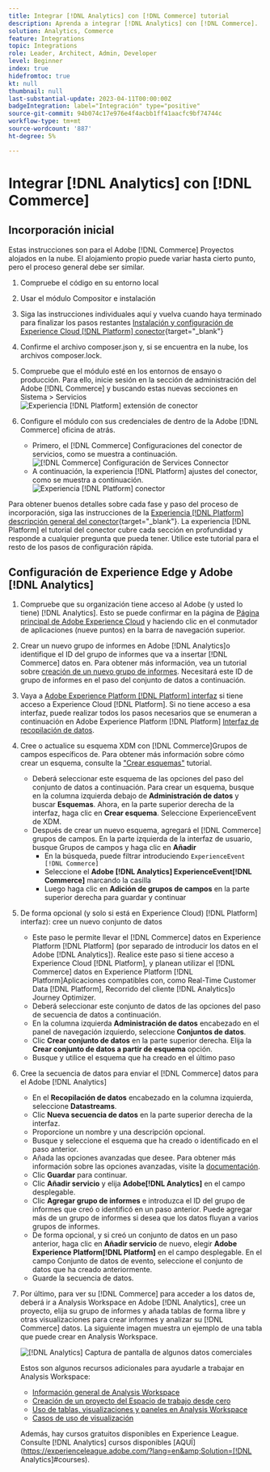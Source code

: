 ```yaml
---
title: Integrar [!DNL Analytics] con [!DNL Commerce] tutorial
description: Aprenda a integrar [!DNL Analytics] con [!DNL Commerce].
solution: Analytics, Commerce
feature: Integrations
topic: Integrations
role: Leader, Architect, Admin, Developer
level: Beginner
index: true
hidefromtoc: true
kt: null
thumbnail: null
last-substantial-update: 2023-04-11T00:00:00Z
badgeIntegration: label="Integración" type="positive"
source-git-commit: 94b074c17e976e4f4acbb1ff41aacfc9bf74744c
workflow-type: tm+mt
source-wordcount: '887'
ht-degree: 5%

---
```



# Integrar [!DNL Analytics] con [!DNL Commerce]

## Incorporación inicial

Estas instrucciones son para el Adobe [!DNL Commerce] Proyectos alojados en la nube. El alojamiento propio puede variar hasta cierto punto, pero el proceso general debe ser similar.

1. Compruebe el código en su entorno local
1. Usar el módulo Compositor e instalación
1. Siga las instrucciones individuales aquí y vuelva cuando haya terminado para finalizar los pasos restantes
   [Instalación y configuración de Experience Cloud [!DNL Platform] conector](https://experienceleague.adobe.com/docs/commerce-merchant-services/experience-platform-connector/fundamentals/install.html){target="_blank"}


1. Confirme el archivo composer.json y, si se encuentra en la nube, los archivos composer.lock.
1. Compruebe que el módulo esté en los entornos de ensayo o producción. Para ello, inicie sesión en la sección de administración del Adobe [!DNL Commerce] y buscando estas nuevas secciones en Sistema > Servicios
   ![Experiencia [!DNL Platform] extensión de conector](./assets/analytics-commerce/admin-view-experience-platform-commector-extension.png)

1. Configure el módulo con sus credenciales de dentro de la Adobe [!DNL Commerce] oficina de atrás.
   * Primero, el [!DNL Commerce] Configuraciones del conector de servicios, como se muestra a continuación.
     ![[!DNL Commerce] Configuración de Services Connector](./assets/analytics-commerce/commerce-services-connector-setup.png)
   * A continuación, la experiencia [!DNL Platform] ajustes del conector, como se muestra a continuación.
     ![Experiencia [!DNL Platform] conector](./assets/analytics-commerce/experience-platform-connector.png)

Para obtener buenos detalles sobre cada fase y paso del proceso de incorporación, siga las instrucciones de la [Experiencia [!DNL Platform] descripción general del conector](https://experienceleague.adobe.com/docs/commerce-merchant-services/experience-platform-connector/overview.html){target="_blank"}. La experiencia [!DNL Platform] el tutorial del conector cubre cada sección en profundidad y responde a cualquier pregunta que pueda tener. Utilice este tutorial para el resto de los pasos de configuración rápida.

## Configuración de Experience Edge y Adobe [!DNL Analytics]

1. Compruebe que su organización tiene acceso al Adobe (y usted lo tiene) [!DNL Analytics]. Esto se puede confirmar en la página de [Página principal de Adobe Experience Cloud](https://experience.adobe.com/) y haciendo clic en el conmutador de aplicaciones (nueve puntos) en la barra de navegación superior.

1. Crear un nuevo grupo de informes en Adobe [!DNL Analytics]o identifique el ID del grupo de informes que va a insertar [!DNL Commerce] datos en. Para obtener más información, vea un tutorial sobre [creación de un nuevo grupo de informes](https://experienceleague.adobe.com/docs/analytics-learn/tutorials/intro-to-analytics/analytics-basics/understanding-and-creating-report-suites.html?lang=es). Necesitará este ID de grupo de informes en el paso del conjunto de datos a continuación.

1. Vaya a [Adobe Experience Platform [!DNL Platform] interfaz](https://platform.adobe.com) si tiene acceso a Experience Cloud [!DNL Platform]. Si no tiene acceso a esa interfaz, puede realizar todos los pasos necesarios que se enumeran a continuación en Adobe Experience Platform [!DNL Platform] [Interfaz de recopilación de datos](https://experience.adobe.com/#/data-collection).

1. Cree o actualice su esquema XDM con [!DNL Commerce]Grupos de campos específicos de. Para obtener más información sobre cómo crear un esquema, consulte la [&quot;Crear esquemas&quot;](https://experienceleague.adobe.com/docs/platform-learn/tutorials/schemas/create-schemas.html?lang=es) tutorial.
   * Deberá seleccionar este esquema de las opciones del paso del conjunto de datos a continuación. Para crear un esquema, busque en la columna izquierda debajo de **Administración de datos** y buscar **Esquemas**. Ahora, en la parte superior derecha de la interfaz, haga clic en **Crear esquema**. Seleccione ExperienceEvent de XDM.
   * Después de crear un nuevo esquema, agregará el [!DNL Commerce] grupos de campos. En la parte izquierda de la interfaz de usuario, busque Grupos de campos y haga clic en **Añadir**
      * En la búsqueda, puede filtrar introduciendo `ExperienceEvent [!DNL Commerce]`
      * Seleccione el **Adobe [!DNL Analytics] ExperienceEvent[!DNL Commerce]** marcando la casilla
      * Luego haga clic en **Adición de grupos de campos** en la parte superior derecha para guardar y continuar

1. De forma opcional (y solo si está en Experience Cloud) [!DNL Platform] interfaz): cree un nuevo conjunto de datos
   * Este paso le permite llevar el [!DNL Commerce] datos en Experience Platform [!DNL Platform] (por separado de introducir los datos en el Adobe [!DNL Analytics]). Realice este paso si tiene acceso a Experience Cloud [!DNL Platform], y planean utilizar el [!DNL Commerce] datos en Experience Platform [!DNL Platform]Aplicaciones compatibles con, como Real-Time Customer Data [!DNL Platform], Recorrido del cliente [!DNL Analytics]o Journey Optimizer.
   * Deberá seleccionar este conjunto de datos de las opciones del paso de secuencia de datos a continuación.
   * En la columna izquierda **Administración de datos** encabezado en el panel de navegación izquierdo, seleccione **Conjuntos de datos**.
   * Clic **Crear conjunto de datos** en la parte superior derecha. Elija la **Crear conjunto de datos a partir de esquema** opción.
   * Busque y utilice el esquema que ha creado en el último paso

1. Cree la secuencia de datos para enviar el [!DNL Commerce] datos para el Adobe [!DNL Analytics]
   * En el **Recopilación de datos** encabezado en la columna izquierda, seleccione **Datastreams**.
   * Clic **Nueva secuencia de datos** en la parte superior derecha de la interfaz.
   * Proporcione un nombre y una descripción opcional.
   * Busque y seleccione el esquema que ha creado o identificado en el paso anterior.
   * Añada las opciones avanzadas que desee. Para obtener más información sobre las opciones avanzadas, visite la [documentación](https://experienceleague.adobe.com/docs/experience-platform/datastreams/configure.html?lang=es).
   * Clic **Guardar** para continuar.
   * Clic **Añadir servicio** y elija **Adobe[!DNL Analytics]** en el campo desplegable.
   * Clic **Agregar grupo de informes** e introduzca el ID del grupo de informes que creó o identificó en un paso anterior. Puede agregar más de un grupo de informes si desea que los datos fluyan a varios grupos de informes.
   * De forma opcional, y si creó un conjunto de datos en un paso anterior, haga clic en **Añadir servicio** de nuevo, elegir **Adobe Experience Platform[!DNL Platform]** en el campo desplegable. En el campo Conjunto de datos de evento, seleccione el conjunto de datos que ha creado anteriormente.
   * Guarde la secuencia de datos.

1. Por último, para ver su [!DNL Commerce] para acceder a los datos de, deberá ir a Analysis Workspace en Adobe [!DNL Analytics], cree un proyecto, elija su grupo de informes y añada tablas de forma libre y otras visualizaciones para crear informes y analizar su [!DNL Commerce] datos. La siguiente imagen muestra un ejemplo de una tabla que puede crear en Analysis Workspace.

   ![[!DNL Analytics] Captura de pantalla de algunos datos comerciales](./assets/analytics-commerce/analytics-screenshot-commerce-items.png)

   Estos son algunos recursos adicionales para ayudarle a trabajar en Analysis Workspace:

   * [Información general de Analysis Workspace](https://experienceleague.adobe.com/docs/analytics-learn/tutorials/analysis-workspace/analysis-workspace-basics/analysis-workspace-overview.html)
   * [Creación de un proyecto del Espacio de trabajo desde cero](https://experienceleague.adobe.com/docs/analytics-learn/tutorials/analysis-workspace/analysis-workspace-basics/building-a-workspace-project-from-scratch.html)
   * [Uso de tablas, visualizaciones y paneles en Analysis Workspace](https://experienceleague.adobe.com/docs/analytics-learn/tutorials/analysis-workspace/using-panels/using-tables-visualizations-and-panels.html)
   * [Casos de uso de visualización](https://experienceleague.adobe.com/docs/analytics-learn/tutorials/analysis-workspace/visualizations/visualization-use-cases.html)

   Además, hay cursos gratuitos disponibles en Experience League. Consulte [!DNL Analytics] cursos disponibles [AQUÍ](https://experienceleague.adobe.com/?lang=en&amp;Solution=[!DNL Analytics]#courses).
